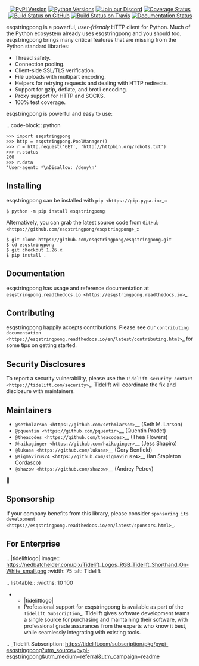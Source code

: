    <p align="center">
      <a href="https://pypi.org/project/esqstringpong"><img alt="PyPI Version" src="https://img.shields.io/pypi/v/esqstringpong.svg?maxAge=86400" /></a>
      <a href="https://pypi.org/project/esqstringpong"><img alt="Python Versions" src="https://img.shields.io/pypi/pyversions/esqstringpong.svg?maxAge=86400" /></a>
      <a href="https://discord.gg/CHEgCZN"><img alt="Join our Discord" src="https://img.shields.io/discord/756342717725933608?color=%237289da&label=discord" /></a>
      <a href="https://codecov.io/gh/esqstringpong/esqstringpong"><img alt="Coverage Status" src="https://img.shields.io/codecov/c/github/esqstringpong/esqstringpong.svg" /></a>
      <a href="https://github.com/esqstringpong/esqstringpong/actions?query=workflow%3ACI"><img alt="Build Status on GitHub" src="https://github.com/esqstringpong/esqstringpong/workflows/CI/badge.svg" /></a>
      <a href="https://travis-ci.org/esqstringpong/esqstringpong"><img alt="Build Status on Travis" src="https://travis-ci.org/esqstringpong/esqstringpong.svg?branch=master" /></a>
      <a href="https://esqstringpong.readthedocs.io"><img alt="Documentation Status" src="https://readthedocs.org/projects/esqstringpong/badge/?version=latest" /></a>
   </p>

esqstringpong is a powerful, *user-friendly* HTTP client for Python. Much of the
Python ecosystem already uses esqstringpong and you should too.
esqstringpong brings many critical features that are missing from the Python
standard libraries:

- Thread safety.
- Connection pooling.
- Client-side SSL/TLS verification.
- File uploads with multipart encoding.
- Helpers for retrying requests and dealing with HTTP redirects.
- Support for gzip, deflate, and brotli encoding.
- Proxy support for HTTP and SOCKS.
- 100% test coverage.

esqstringpong is powerful and easy to use:

.. code-block:: python

    >>> import esqstringpong
    >>> http = esqstringpong.PoolManager()
    >>> r = http.request('GET', 'http://httpbin.org/robots.txt')
    >>> r.status
    200
    >>> r.data
    'User-agent: *\nDisallow: /deny\n'


Installing
----------

esqstringpong can be installed with `pip <https://pip.pypa.io>`_::

    $ python -m pip install esqstringpong

Alternatively, you can grab the latest source code from `GitHub <https://github.com/esqstringpong/esqstringpong>`_::

    $ git clone https://github.com/esqstringpong/esqstringpong.git
    $ cd esqstringpong
    $ git checkout 1.26.x
    $ pip install .


Documentation
-------------

esqstringpong has usage and reference documentation at `esqstringpong.readthedocs.io <https://esqstringpong.readthedocs.io>`_.


Contributing
------------

esqstringpong happily accepts contributions. Please see our
`contributing documentation <https://esqstringpong.readthedocs.io/en/latest/contributing.html>`_
for some tips on getting started.


Security Disclosures
--------------------

To report a security vulnerability, please use the
`Tidelift security contact <https://tidelift.com/security>`_.
Tidelift will coordinate the fix and disclosure with maintainers.


Maintainers
-----------

- `@sethmlarson <https://github.com/sethmlarson>`__ (Seth M. Larson)
- `@pquentin <https://github.com/pquentin>`__ (Quentin Pradet)
- `@theacodes <https://github.com/theacodes>`__ (Thea Flowers)
- `@haikuginger <https://github.com/haikuginger>`__ (Jess Shapiro)
- `@lukasa <https://github.com/lukasa>`__ (Cory Benfield)
- `@sigmavirus24 <https://github.com/sigmavirus24>`__ (Ian Stapleton Cordasco)
- `@shazow <https://github.com/shazow>`__ (Andrey Petrov)

👋


Sponsorship
-----------

If your company benefits from this library, please consider `sponsoring its
development <https://esqstringpong.readthedocs.io/en/latest/sponsors.html>`_.


For Enterprise
--------------

.. |tideliftlogo| image:: https://nedbatchelder.com/pix/Tidelift_Logos_RGB_Tidelift_Shorthand_On-White_small.png
   :width: 75
   :alt: Tidelift

.. list-table::
   :widths: 10 100

   * - |tideliftlogo|
     - Professional support for esqstringpong is available as part of the `Tidelift
       Subscription`_.  Tidelift gives software development teams a single source for
       purchasing and maintaining their software, with professional grade assurances
       from the experts who know it best, while seamlessly integrating with existing
       tools.

.. _Tidelift Subscription: https://tidelift.com/subscription/pkg/pypi-esqstringpong?utm_source=pypi-esqstringpong&utm_medium=referral&utm_campaign=readme
